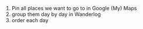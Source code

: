 1. Pin all places we want to go to in Google (My) Maps
2. group them day by day in Wanderlog
3. order each day 


